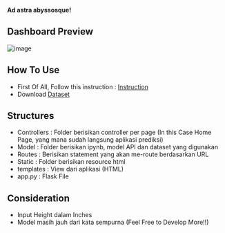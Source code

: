 **Ad astra abyssosque!**

## Dashboard Preview

![image](https://user-images.githubusercontent.com/63080447/162610895-7a8e0d75-8991-41f1-b6bd-5c35234dee3a.png)


## How To Use
- First Of All, Follow this instruction : [Instruction](https://github.com/rasyidev/aim-technical/tree/main/M7S1)
- Download [Dataset](https://ptorbitventurainodnesia-my.sharepoint.com/:x:/g/personal/billy_orbitfutureacademy_sch_id/EewGt_OgYeFNpv1b49IH--UBCc2OgMyecv2MNFiQQKB95g?e=1cNcGp)

## Structures
- Controllers : Folder berisikan controller per page (In this Case Home Page, yang mana sudah langsung aplikasi prediksi)
- Model : Folder berisikan ipynb, model API dan dataset yang digunakan
- Routes : Berisikan statement yang akan me-route berdasarkan URL
- Static : Folder berisikan resource html
- templates : View dari aplikasi (HTML)
- app.py : Flask File

## Consideration
- Input Height dalam Inches
- Model masih jauh dari kata sempurna (Feel Free to Develop More!!)

